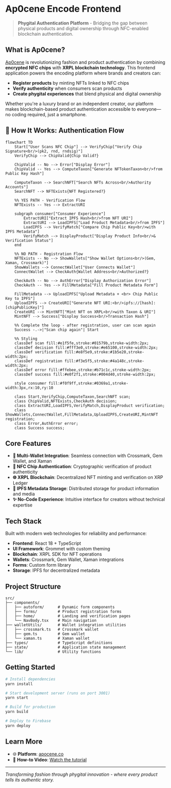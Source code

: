 # Ap0cene Encode Frontend

> **Phygital Authentication Platform** - Bridging the gap between physical products and digital ownership through NFC-enabled blockchain authentication.

## What is Ap0cene?

[Ap0cene](https://apocene.co/) is revolutionizing fashion and product authentication by combining **encrypted NFC chips** with **XRPL blockchain technology**. This frontend application powers the encoding platform where brands and creators can:

- **Register products** by minting NFTs linked to NFC chips
- **Verify authenticity** when consumers scan products
- **Create phygital experiences** that blend physical and digital ownership

Whether you're a luxury brand or an independent creator, our platform makes blockchain-based product authentication accessible to everyone—no coding required, just a smartphone.

## 🔐 How It Works: Authentication Flow

```mermaid
flowchart TD
    Start["User Scans NFC Chip"] --> VerifyChip["Verify Chip Signature<br/>(pk2, rnd, rndsig)"]
    VerifyChip --> ChipValid{Chip Valid?}

    ChipValid -- No --> Error["Display Error"]
    ChipValid -- Yes --> ComputeTaxon["Generate NFTokenTaxon<br/>from Public Key Hash"]

    ComputeTaxon --> SearchNFT["Search NFTs Across<br/>Authority Accounts"]
    SearchNFT --> NFTExists{NFT Registered?}

    %% YES PATH - Verification Flow
    NFTExists -- Yes --> ExtractURI

    subgraph consumer["Consumer Experience"]
        ExtractURI["Extract IPFS Hash<br/>from NFT URI"]
        ExtractURI --> LoadIPFS["Load Product Metadata<br/>from IPFS"]
        LoadIPFS --> VerifyMatch["Compare Chip Public Key<br/>with IPFS Metadata"]
        VerifyMatch --> DisplayProduct["Display Product Info<br/>& Verification Status"]
    end

    %% NO PATH - Registration Flow
    NFTExists -- No --> ShowWallets["Show Wallet Options<br/>(Gem, Xaman, Crossmark)"]
    ShowWallets --> ConnectWallet["User Connects Wallet"]
    ConnectWallet --> CheckAuth{Wallet Address<br/>Authorized?}

    CheckAuth -- No --> AuthError["Display Authorization Error"]
    CheckAuth -- Yes --> FillMetadata["Fill Product Metadata Form"]

    FillMetadata --> UploadIPFS["Upload Metadata + <br> Chip Public Key to IPFS"]
    UploadIPFS --> CreateURI["Generate NFT URI:<br/>ipfs://[hash]:[chipPublicKey]"]
    CreateURI --> MintNFT["Mint NFT on XRPL<br/>with Taxon & URI"]
    MintNFT --> Success["Display Success<br/>Transaction Hash"]

    %% Complete the loop - after registration, user can scan again
    Success -.->|"Scan chip again"| Start

    %% Styling
    classDef scan fill:#e1f5fe,stroke:#01579b,stroke-width:2px;
    classDef decision fill:#fff3e0,stroke:#e65100,stroke-width:2px;
    classDef verification fill:#e8f5e9,stroke:#1b5e20,stroke-width:2px;
    classDef registration fill:#f3e5f5,stroke:#4a148c,stroke-width:2px;
    classDef error fill:#ffebee,stroke:#b71c1c,stroke-width:2px;
    classDef success fill:#e0f2f1,stroke:#004d40,stroke-width:2px;

    style consumer fill:#f0f9ff,stroke:#0369a1,stroke-width:3px,rx:10,ry:10

    class Start,VerifyChip,ComputeTaxon,SearchNFT scan;
    class ChipValid,NFTExists,CheckAuth decision;
    class ExtractURI,LoadIPFS,VerifyMatch,DisplayProduct verification;
    class ShowWallets,ConnectWallet,FillMetadata,UploadIPFS,CreateURI,MintNFT registration;
    class Error,AuthError error;
    class Success success;
```

## Core Features

- **🔗 Multi-Wallet Integration**: Seamless connection with Crossmark, Gem Wallet, and Xaman
- **📱 NFC Chip Authentication**: Cryptographic verification of product authenticity
- **🌐 XRPL Blockchain**: Decentralized NFT minting and verification on XRP Ledger
- **📄 IPFS Metadata Storage**: Distributed storage for product information and media
- **✨ No-Code Experience**: Intuitive interface for creators without technical expertise

## Tech Stack

Built with modern web technologies for reliability and performance:

- **Frontend**: React 18 + TypeScript
- **UI Framework**: Grommet with custom theming
- **Blockchain**: XRPL SDK for NFT operations
- **Wallets**: Crossmark, Gem Wallet, Xaman integrations
- **Forms**: Custom form library
- **Storage**: IPFS for decentralized metadata

## Project Structure

```
src/
├── components/
│   ├── autoform/      # Dynamic form components
│   ├── forms/         # Product registration forms
│   ├── home/          # Landing and verification pages
│   └── NavBody.tsx    # Main navigation
├── walletUtils/       # Wallet integration utilities
│   ├── crossmark.ts   # Crossmark wallet
│   ├── gem.ts         # Gem wallet
│   └── xaman.ts       # Xaman wallet
├── types/             # TypeScript definitions
├── state/             # Application state management
└── lib/               # Utility functions
```

## Getting Started

```bash
# Install dependencies
yarn install

# Start development server (runs on port 3001)
yarn start

# Build for production
yarn build

# Deploy to Firebase
yarn deploy
```

## Learn More

- 🌐 **Platform**: [apocene.co](https://apocene.co/)
- 🎥 **How-to Video**: [Watch the tutorial](https://www.youtube.com/watch?v=58755dOkFrA)

---

_Transforming fashion through phygital innovation - where every product tells its authentic story._
